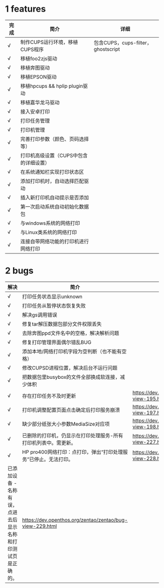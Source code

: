 # 1 features

完成 | 简介| 详细
--- | --- | --- |
√ | 制作CUPS运行环境，移植CUPS程序 | 包含CUPS，cups-filter，ghostscript
√ | 移植foo2zjs驱动 |
√ | 移植奔图驱动
√ | 移植EPSON驱动
√ | 移植hpcups && hplip plugin驱动
√ | 移植嘉华龙马驱动
√ | 接入安卓打印
√ | 打印任务管理
√ | 打印机管理
√ | 完善打印参数（颜色、页码选择等）
√ | 打印机高级设置（CUPS中包含的详细设置）
√ | 在系统通知栏实现打印状态区
√ | 添加打印机时，自动选择匹配驱动
√ | 插入新打印机自动提示是否添加
√ | 第一次启动系统自动初始化数据包
√ | 与windows系统的网络打印
√ | 与Linux类系统的网络打印
√ | 连接自带网络功能的打印机进行网络打印

# 2 bugs

解决 | 简介| 详细
--- | --- | --- |
√ | 打印任务状态显示unknown
√ | 打印任务从暂停状态恢复失败
√ | 解决gs调用错误
√ | 修复tar解压数据包部分文件权限丢失
√ | 去除奔图ppd文件名中的空格，解决解析问题
√ | 修复打印管理界面偶尔错乱BUG
√ | 添加本地/网络打印机字段为空判断（也不能有空格）
√ | 修改CUPSD进程位置，解决后台不运行问题
√ | 把数据包里busybox的文件全部换成软连接，减少体积
√ | 存在打印任务不及时更新 | https://dev.openthos.org/zentao/zentao/bug-view-195.html
√ | 打印机调整配置页面点击确定后打印服务崩溃 | https://dev.openthos.org/zentao/zentao/bug-view-197.html
√ | 缺少部分纸张大小参数MediaSize对应项 | https://dev.openthos.org/zentao/zentao/bug-view-198.html
√ | 已删除的打印机，仍显示在打印处理服务-所有打印机列表中。需更新。 | https://dev.openthos.org/zentao/zentao/bug-view-227.html
√ | HP pro400网络打印：点打印，弹出“打印处理服务”已停止。无法打印。 | https://dev.openthos.org/zentao/zentao/bug-view-228.html
 | 已添加设备 -名称有误，点进去后显示名称和打印测试页是正确的。 | https://dev.openthos.org/zentao/zentao/bug-view-229.html
